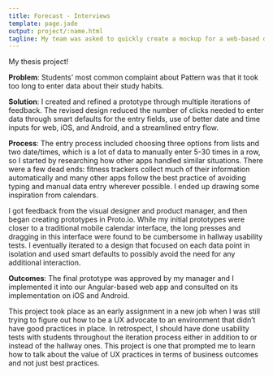```yaml
---
title: Forecast - Interviews
template: page.jade
output: project/:name.html
tagline: My team was asked to quickly create a mockup for a web-based dashboard and notification system to help students at Purdue University register for their classes on time.
---
```


My thesis project!

<span class="more"></span>

**Problem**: Students’ most common complaint about Pattern was that it took too long to enter data about their study habits.

**Solution**: I created and refined a prototype through multiple iterations of feedback.  The revised design reduced the number of clicks needed to enter data through smart defaults for the entry fields, use of better date and time inputs for web, iOS, and Android, and a streamlined entry flow.

**Process**: The entry process included choosing three options from lists and two date/times, which is a lot of data to manually enter 5-30 times in a row, so I started by researching how other apps handled similar situations.  There were a few dead ends: fitness trackers collect much of their information automatically and many other apps follow the best practice of avoiding typing and manual data entry wherever possible.  I ended up drawing some inspiration from calendars.

I got feedback from the visual designer and product manager, and then began creating prototypes in Proto.io.  While my initial prototypes were closer to a traditional mobile calendar interface, the long presses and dragging in this interface were found to be cumbersome in hallway usability tests.  I eventually iterated to a design that focused on each data point in isolation and used smart defaults to possibly avoid the need for any additional interaction.

**Outcomes**: The final prototype was approved by my manager and I implemented it into our Angular-based web app and consulted on its implementation on iOS and Android.

This project took place as an early assignment in a new job when I was still trying to figure out how to be a UX advocate to an environment that didn’t have good practices in place.  In retrospect, I should have done usability tests with students throughout the iteration process either in addition to or instead of the hallway ones.  This project is one that prompted me to learn how to talk about the value of UX practices in terms of business outcomes and not just best practices.
